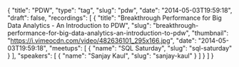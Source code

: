 {
  "title": "PDW",
  "type": "tag",
  "slug": "pdw",
  "date": "2014-05-03T19:59:18",
  "draft": false,
  "recordings": [
    {
      "title": "Breakthrough Performance for Big Data Analytics - An Introduction to PDW",
      "slug": "breakthrough-performance-for-big-data-analytics-an-introduction-to-pdw",
      "thumbnail": "https://i.vimeocdn.com/video/482636101_295x166.jpg",
      "date": "2014-05-03T19:59:18",
      "meetups": [
        {
          "name": "SQL Saturday",
          "slug": "sql-saturday"
        }
      ],
      "speakers": [
        {
          "name": "Sanjay Kaul",
          "slug": "sanjay-kaul"
        }
      ]
    }
  ]
}